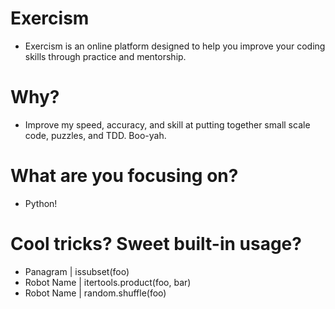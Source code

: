 # Exercism
- Exercism is an online platform designed to help you improve your coding skills through practice and mentorship.

# Why?
- Improve my speed, accuracy, and skill at putting together small scale code, puzzles, and TDD. Boo-yah.

# What are you focusing on?
- Python!

# Cool tricks? Sweet built-in usage?
- Panagram | issubset(foo)
- Robot Name | itertools.product(foo, bar)
- Robot Name | random.shuffle(foo)
